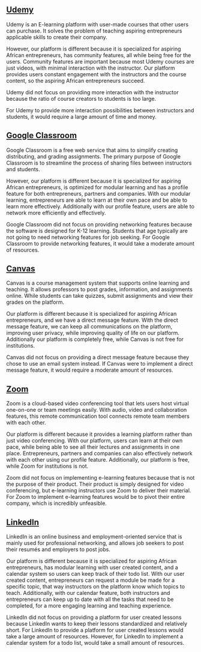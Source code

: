 ## [Udemy](https://www.udemy.com/)
Udemy is an E-learning platform with user-made courses that other users can purchase. It solves the problem of teaching aspiring entrepreneurs applicable skills to create their company.

However, our platform is different because it is specialized for aspiring African entrepreneurs, has community features, all while being free for the users. Community features are important because most Udemy courses are just videos, with minimal interaction with the instructor. Our platform provides users constant engagement with the instructors and the course content, so the aspiring African entrepreneurs succeed.

Udemy did not focus on providing more interaction with the instructor because the ratio of course creators to students is too large.

For Udemy to provide more interaction possibilities between instructors and students, it would require a large amount of time and money.


## [Google Classroom](https://classroom.google.com/h)
Google Classroom is a free web service that aims to simplify creating distributing, and grading assignments. The primary purpose of Google Classroom is to streamline the process of sharing files between instructors and students.

However, our platform is different because it is specialized for aspiring African entrepreneurs, is optimized for modular learning and has a profile feature for both entrepreneurs, partners and companies. With our modular learning, entrepreneurs are able to learn at their own pace and be able to learn more effectively. Additionally with our profile feature, users are able to network more efficiently and effectively.
	
Google Classroom did not focus on providing networking features because the software is designed for K-12 learning. Students that age typically are not going to need networking features for job seeking. For Google Classroom to provide networking features, it would take a moderate amount of resources.


## [Canvas](https://www.canvas.net)

Canvas is a course management system that supports online learning and teaching. It allows professors to post grades, information, and assignments online. While students can take quizzes, submit assignments and view their grades on the platform.

Our platform is different because it is specialized for aspiring African entrepreneurs, and we have a direct message feature. With the direct message feature, we can keep all communications on the platform, improving user privacy, while improving quality of life on our platform. Additionally our platform is completely free, while Canvas is not free for institutions.

Canvas did not focus on providing a direct message feature because they chose to use an email system instead. If Canvas were to implement a direct message feature, it would require a moderate amount of resources.


## [Zoom](https://zoom.us)
Zoom is a cloud-based video conferencing tool that lets users host virtual one-on-one or team meetings easily. With audio, video and collaboration features, this remote communication tool connects remote team members with each other.

Our platform is different because it provides a learning platform rather than just  video conferencing. With our platform, users can learn at their own pace, while being able to see all their lectures and assignments in one place. Entrepreneurs, partners and companies can also effectively network with each other using our profile feature. Additionally, our platform is free, while Zoom for institutions is not.

Zoom did not focus on implementing e-learning features because that is not the purpose of their product. Their product is simply designed for video conferencing, but e-learning instructors use Zoom to deliver their material. For Zoom to implement e-learning features would be to pivot their entire company, which is incredibly unfeasible. 


 ## [LinkedIn](http://linkedin.com/)
LinkedIn is an online business and employment-oriented service that is mainly used for professional networking, and allows job seekers to post their resumés and employers to post jobs.

Our platform is different because it is specialized for aspiring African entrepreneurs, has modular learning with user created content, and a calendar system so users can keep track of their todo list. With our user created content, entrepreneurs can request a module be made for a specific topic, that way instructors on the platform know which topics to teach. Additionally, with our calendar feature, both instructors and entrepreneurs can keep up to date with all the tasks that need to be completed, for a more engaging learning and teaching experience.

LinkedIn did not focus on providing a platform for user created lessons because LinkedIn wants to keep their lessons standardized and relatively short. For LinkedIn to provide a platform for user created lessons would take a large amount of resources. However, for LinkedIn to implement a calendar system for a todo list, would take a small amount of resources.
